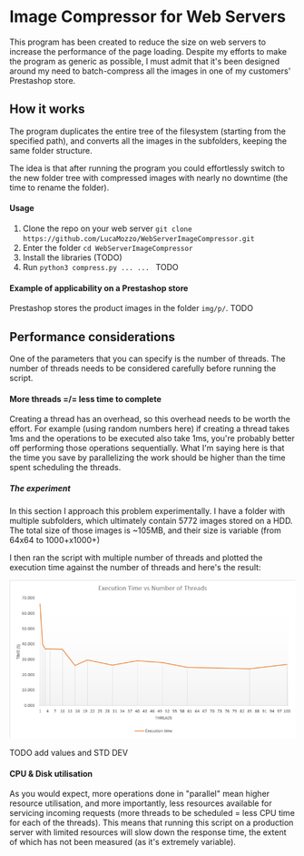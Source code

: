 # Image Compressor for Web Servers

This program has been created to reduce the size on web servers to increase the performance of the page loading. Despite my efforts to make the program as generic as possible, I must admit that it's been designed around my need to batch-compress all the images in one of my customers' Prestashop store.

## How it works
The program duplicates the entire tree of the filesystem (starting from the specified path), and converts all the images in the subfolders, keeping the same folder structure.

The idea is that after running the program you could effortlessly switch to the new folder tree with compressed images with nearly no downtime (the time to rename the folder).

#### Usage

1. Clone the repo on your web server `git clone https://github.com/LucaMozzo/WebServerImageCompressor.git`
2. Enter the folder `cd WebServerImageCompressor`
3. Install the libraries (TODO)
4. Run `python3 compress.py ... ... ` TODO

#### Example of applicability on a Prestashop store

Prestashop stores the product images in the folder `img/p/`.
TODO

## Performance considerations

One of the parameters that you can specify is the number of threads. The number of threads needs to be considered carefully before running the script.

#### More threads =/= less time to complete

Creating a thread has an overhead, so this overhead needs to be worth the effort. For example (using random numbers here) if creating a thread takes 1ms and the operations to be executed also take 1ms, you're probably better off performing those operations sequentially. What I'm saying here is that the time you save by parallelizing the work should be higher than the time spent scheduling the threads.

##### The experiment
In this section I approach this problem experimentally. I have a folder with multiple subfolders, which ultimately contain 5772 images stored on a HDD. The total size of those images is ~105MB, and their size is variable (from 64x64 to 1000+x1000+)

I then ran the script with multiple number of threads and plotted the execution time against the number of threads and here's the result:

![Performance chart](performance_chart.png)

TODO add values and STD DEV

#### CPU & Disk utilisation

As you would expect, more operations done in "parallel" mean higher resource utilisation, and more importantly, less resources available for servicing incoming requests (more threads to be scheduled = less CPU time for each of the threads). This means that running this script on a production server with limited resources will slow down the response time, the extent of which has not been measured (as it's extremely variable).